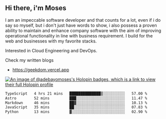 ## Hi there, i'm Moses

I am an impeccable software developer and that counts for a lot, even if i do say so myself, but i don't just have words to show, i also possess a proven ability to maintain and enhance company software with the aim of improving operational functionality in line with business requirement. I build for the web and businesses with my favorite stacks.

Interested in Cloud Engineering and DevOps.

Check my written blogs
- https://geekdom.vercel.app

[![An image of @adebayomoses's Holopin badges, which is a link to view their full Holopin profile](https://holopin.me/adebayomoses)](https://holopin.io/@adebayomoses)

<!--START_SECTION:waka-->

```txt
TypeScript   4 hrs 21 mins   ██████████████▒░░░░░░░░░░   57.00 %
Astro        52 mins         ███░░░░░░░░░░░░░░░░░░░░░░   11.47 %
Markdown     46 mins         ██▓░░░░░░░░░░░░░░░░░░░░░░   10.13 %
JavaScript   35 mins         ██░░░░░░░░░░░░░░░░░░░░░░░   07.83 %
Python       13 mins         ▓░░░░░░░░░░░░░░░░░░░░░░░░   02.90 %
```

<!--END_SECTION:waka-->
